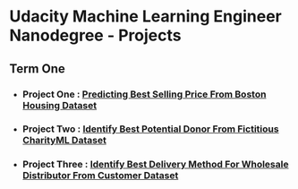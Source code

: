 
# Udacity Machine Learning Engineer Nanodegree - Projects
## Term One
- ### Project One   : [Predicting Best Selling Price From Boston Housing Dataset](https://github.com/rbpal/Udacity_MLE_2019_TermOne_Project_1_Predicting_Best_Selling_Price_From_Boston_Housing_Dataset)

- ### Project Two   : [Identify Best Potential Donor From Fictitious CharityML Dataset](https://github.com/rbpal/Udacity_MLE_2019_TermOne_Project_2_Identify_Best_Potential_Donor_From_Fictitious_CharityML_Dataset)

- ### Project Three : [Identify Best Delivery Method For Wholesale Distributor From Customer Dataset](https://github.com/rbpal/Udacity_MLE_2019_TermOne_Project_3_Identify_Best_Delivery_Method_For_Wholesale_Distributor_From_Cust)
 
